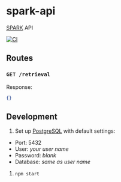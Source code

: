 # spark-api
[SPARK](https://github.com/filecoin-station/spark) API

[![CI](https://github.com/filecoin-station/spark-api/actions/workflows/ci.yml/badge.svg)](https://github.com/filecoin-station/spark-api/actions/workflows/ci.yml)

## Routes

### `GET /retrieval`

Response:

```json
{}
```

## Development

1. Set up [PostgreSQL](https://www.postgresql.org/) with default settings:
  - Port: 5432
  - User: _your user name_
  - Password: _blank_
  - Database: _same as user name_
1. `npm start`

